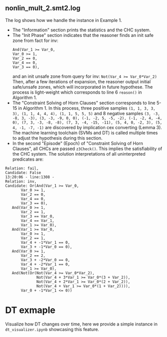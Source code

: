 ## nonlin_mult_2.smt2.log
The log shows how we handle the instance in Example 1. 
- The "Information" section prints the statistics and the CHC system.
- The "Init Phase" section indicates that the reasoner finds an init safe zone from fact for inv: 
    ```
    And(Var_1 >= Var_0,
    Var_0 >= 1,
    Var_2 == 0,
    Var_4 == 0,
    Var_3 == 0),
    ```
  and an init unsafe zone from query for inv:
    `Not(Var_4 >= Var_0*Var_2)`
  Then, after a few iterations of expansion, the reasoner output initial safe/unsafe zones, which will incorporated in future hypothese. The process is light-weight which corresponds to line 6 `reason()` in Algorithm 1.
- The "Constraint Solving of Horn Clauses" section corresponds to line 5-15 in Algorithm 1. In this process, three positive samples `(1, 1, 3, 3, 3), (1, 1, 4, 4, 4), (1, 1, 5, 5, 5)` and 8 negative samples `(3, -3, -8, 3, -3), (3, -3, -9, 0, 0), (-1, -2, 5, -5, -2), (-1, -2, 4, -4, 0), (7, 3, -3, -8, -8), (7, 3, -4, -15, -11), (5, 4, 0, -2, 3), (5, 4, -1, -7, -1)` are discovered by implication cex converting (Lemma 3). The machine learning toolchain (SVMs and DT) is called multiple times to adjust the hypothesis during this section.
- In the second "Episode" (Epoch) of "Constraint Solving of Horn Clauses", all CHCs are passed `z3Check()`. This implies the satisfiability of the CHC system. The solution interpretations of all uninterpreted predicates are:
```
Relation: fail,
Candidate: False
13:20:06 - line:1308 -
Relation: inv,
Candidate: Or(And(Var_1 >= Var_0,
       Var_0 >= 1,
       Var_2 == 0,
       Var_4 == 0,
       Var_3 == 0),
   And(Var_0 >= 1,
       Var_2 == 1,
       Var_3 == Var_0,
       Var_4 == Var_1,
       Var_1 >= Var_0),
   And(Var_1 >= Var_0,
       Var_0 >= 1,
       Var_2 == 1,
       Var_4 + -1*Var_1 == 0,
       Var_3 + -1*Var_0 == 0),
   And(Var_0 >= 1,
       Var_2 == 2,
       Var_3 + -2*Var_0 == 0,
       Var_4 + -2*Var_1 == 0,
       Var_1 >= Var_0),
   And(Not(Or(Not(Var_4 >= Var_0*Var_2),
              Not(Var_4 + 3*Var_1 >= Var_0*(3 + Var_2)),
              Not(Var_4 + 2*Var_1 >= Var_0*(2 + Var_2)),
              Not(Var_4 + Var_1 >= Var_0*(1 + Var_2)))),
       Var_0 + -1*Var_1 <= 0))
```

# DT exmaple
Visualize how DT changes over time, here we provide a simple instance in `dt_visualizer.ipynb` showcasing this feature.